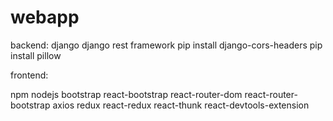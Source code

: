# webapp
backend:
django 
django rest framework
pip install django-cors-headers
pip install pillow

frontend:

npm 
nodejs
bootstrap
react-bootstrap
react-router-dom 
react-router-bootstrap
axios
redux
react-redux
react-thunk
react-devtools-extension